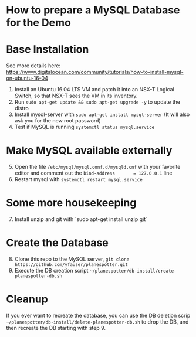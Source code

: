How to prepare a MySQL Database for the Demo
============================================

# Base Installation
See more details here: <https://www.digitalocean.com/community/tutorials/how-to-install-mysql-on-ubuntu-16-04>

1. Install an Ubuntu 16.04 LTS VM and patch it into an NSX-T Logical Switch, so that NSX-T sees the VM in its inventory.
2. Run `sudo apt-get update && sudo apt-get upgrade -y` to update the distro
3. Install mysql-server with `sudo apt-get install mysql-server` (It will also ask you for the new root password)
4. Test if MySQL is running `systemctl status mysql.service`

# Make MySQL available externally

5. Open the file `/etc/mysql/mysql.conf.d/mysqld.cnf` with your favorite editor and comment out the `bind-address		= 127.0.0.1` line
6. Restart mysql with `systemctl restart mysql.service`

# Some more housekeeping

7. Install unzip and git with ´sudo apt-get install unzip git´

# Create the Database

8. Clone this repo to the MySQL server, `git clone https://github.com/yfauser/planespotter.git`
9. Execute the DB creation script `~/planespotter/db-install/create-planespotter-db.sh`

# Cleanup

If you ever want to recreate the database, you can use the DB deletion scrip `~/planespotter/db-install/delete-planespotter-db.sh` to drop the DB, and then recreate the DB starting with step 9.




